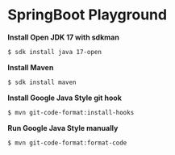# SpringBoot Playground

**Install Open JDK 17 with sdkman**
```bash
$ sdk install java 17-open
```

**Install Maven**
```bash
$ sdk install maven
```

**Install Google Java Style git hook**
```bash
$ mvn git-code-format:install-hooks
```

**Run Google Java Style manually**
```bash
$ mvn git-code-format:format-code
```